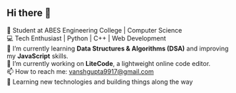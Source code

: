 ## Hi there 👋

🚀 Student at ABES Engineering College | Computer Science  
💻 Tech Enthusiast | Python | C++ | Web Development  
🌱 I’m currently learning **Data Structures & Algorithms (DSA)** and improving my **JavaScript** skills.  
🔭 I’m currently working on **LiteCode**, a lightweight online code editor.  
📫 How to reach me: [vanshgupta9917@gmail.com](mailto:vanshgupta9917@gmail.com)  
🔄 Learning new technologies and building things along the way  



<!--
**vansh4117v/vansh4117v** is a ✨ _special_ ✨ repository because its `README.md` (this file) appears on your GitHub profile.

Here are some ideas to get you started:

- 🔭 I’m currently working on ...
- 🌱 I’m currently learning ...
- 👯 I’m looking to collaborate on ...
- 🤔 I’m looking for help with ...
- 💬 Ask me about ...
- 📫 How to reach me: ...
- 😄 Pronouns: ...
- ⚡ Fun fact: ...
-->

